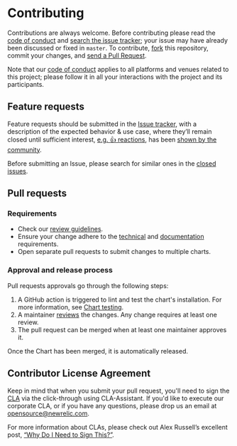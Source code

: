 # Contributing

Contributions are always welcome. Before contributing please read the
[code of conduct](./CODE_OF_CONDUCT.md) and [search the issue tracker](issues); your issue may have already been discussed or fixed in `master`. To contribute, [fork](https://help.github.com/articles/fork-a-repo/) this repository, commit your changes, and [send a Pull Request](https://help.github.com/articles/using-pull-requests/).

Note that our [code of conduct](./CODE_OF_CONDUCT.md) applies to all platforms and venues related to this project; please follow it in all your interactions with the project and its participants.

## Feature requests

Feature requests should be submitted in the [Issue tracker](../../issues), with a description of the expected behavior & use case, where they’ll remain closed until sufficient interest, [e.g. :+1: reactions](https://help.github.com/articles/about-discussions-in-issues-and-pull-requests/), has been [shown by the community](../../issues?q=label%3A%22votes+needed%22+sort%3Areactions-%2B1-desc).

Before submitting an Issue, please search for similar ones in the [closed issues](../../issues?q=is%3Aissue+is%3Aclosed+label%3Aenhancement).

## Pull requests

### Requirements

* Check our [review guidelines](REVIEW_GUIDELINES.md).
* Ensure your change adhere to the [technical](#technical-requirements) and [documentation](#documentation-requirements) requirements.
* Open separate pull requests to submit changes to multiple charts.

### Approval and release process

Pull requests approvals go through the following steps:

1. A GitHub action is triggered to lint and test the chart's installation. For more information, see [Chart testing](docs/chart_testing.md).
2. A maintainer [reviews](docs/review_guidelines.md) the changes. Any change requires at least one review.
3. The pull request can be merged when at least one maintainer approves it.

Once the Chart has been merged, it is automatically released.

## Contributor License Agreement

Keep in mind that when you submit your pull request, you'll need to sign the [CLA](cla.md) via the click-through using CLA-Assistant. If you'd like to execute our corporate CLA, or if you have any questions, please drop us an email at opensource@newrelic.com.

For more information about CLAs, please check out Alex Russell’s excellent post,
[“Why Do I Need to Sign This?”](https://infrequently.org/2008/06/why-do-i-need-to-sign-this/).

